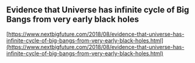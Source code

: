 ## Evidence that Universe has infinite cycle of Big Bangs from very early black holes
  
  [https://www.nextbigfuture.com/2018/08/evidence-that-universe-has-infinite-cycle-of-big-bangs-from-very-early-black-holes.html](https://www.nextbigfuture.com/2018/08/evidence-that-universe-has-infinite-cycle-of-big-bangs-from-very-early-black-holes.html)